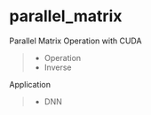 # parallel_matrix

Parallel Matrix Operation with CUDA
> * Operation
> * Inverse

Application
> * DNN
